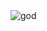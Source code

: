 <img src="https://user-images.githubusercontent.com/6799467/89708346-05d2da80-d97f-11ea-936f-bc24e84ffd2e.png" alt=god loading=lazy>

